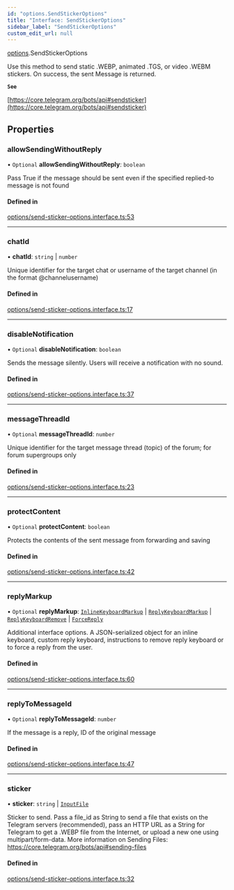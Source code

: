 ```yaml
---
id: "options.SendStickerOptions"
title: "Interface: SendStickerOptions"
sidebar_label: "SendStickerOptions"
custom_edit_url: null
---
```


[options](../modules/options.md).SendStickerOptions

Use this method to send static .WEBP, animated .TGS, or video .WEBM stickers. On
success, the sent Message is returned.

**`See`**

[https://core.telegram.org/bots/api#sendsticker](https://core.telegram.org/bots/api#sendsticker)

## Properties

### allowSendingWithoutReply

• `Optional` **allowSendingWithoutReply**: `boolean`

Pass True if the message should be sent even if the specified replied-to message
is not found

#### Defined in

[options/send-sticker-options.interface.ts:53](https://github.com/DeityLamb/telegramjs/blob/32b4cca/packages/common/lib/interfaces/options/send-sticker-options.interface.ts#L53)

___

### chatId

• **chatId**: `string` \| `number`

Unique identifier for the target chat or username of the target channel (in the
format @channelusername)

#### Defined in

[options/send-sticker-options.interface.ts:17](https://github.com/DeityLamb/telegramjs/blob/32b4cca/packages/common/lib/interfaces/options/send-sticker-options.interface.ts#L17)

___

### disableNotification

• `Optional` **disableNotification**: `boolean`

Sends the message silently. Users will receive a notification with no sound.

#### Defined in

[options/send-sticker-options.interface.ts:37](https://github.com/DeityLamb/telegramjs/blob/32b4cca/packages/common/lib/interfaces/options/send-sticker-options.interface.ts#L37)

___

### messageThreadId

• `Optional` **messageThreadId**: `number`

Unique identifier for the target message thread (topic) of the forum; for forum
supergroups only

#### Defined in

[options/send-sticker-options.interface.ts:23](https://github.com/DeityLamb/telegramjs/blob/32b4cca/packages/common/lib/interfaces/options/send-sticker-options.interface.ts#L23)

___

### protectContent

• `Optional` **protectContent**: `boolean`

Protects the contents of the sent message from forwarding and saving

#### Defined in

[options/send-sticker-options.interface.ts:42](https://github.com/DeityLamb/telegramjs/blob/32b4cca/packages/common/lib/interfaces/options/send-sticker-options.interface.ts#L42)

___

### replyMarkup

• `Optional` **replyMarkup**: [`InlineKeyboardMarkup`](types.InlineKeyboardMarkup.md) \| [`ReplyKeyboardMarkup`](types.ReplyKeyboardMarkup.md) \| [`ReplyKeyboardRemove`](types.ReplyKeyboardRemove.md) \| [`ForceReply`](types.ForceReply.md)

Additional interface options. A JSON-serialized object for an inline keyboard,
custom reply keyboard, instructions to remove reply keyboard or to force a reply
from the user.

#### Defined in

[options/send-sticker-options.interface.ts:60](https://github.com/DeityLamb/telegramjs/blob/32b4cca/packages/common/lib/interfaces/options/send-sticker-options.interface.ts#L60)

___

### replyToMessageId

• `Optional` **replyToMessageId**: `number`

If the message is a reply, ID of the original message

#### Defined in

[options/send-sticker-options.interface.ts:47](https://github.com/DeityLamb/telegramjs/blob/32b4cca/packages/common/lib/interfaces/options/send-sticker-options.interface.ts#L47)

___

### sticker

• **sticker**: `string` \| [`InputFile`](types.InputFile.md)

Sticker to send. Pass a file_id as String to send a file that exists on the
Telegram servers (recommended), pass an HTTP URL as a String for Telegram to get
a .WEBP file from the Internet, or upload a new one using multipart/form-data.
More information on Sending Files:
https://core.telegram.org/bots/api#sending-files

#### Defined in

[options/send-sticker-options.interface.ts:32](https://github.com/DeityLamb/telegramjs/blob/32b4cca/packages/common/lib/interfaces/options/send-sticker-options.interface.ts#L32)
